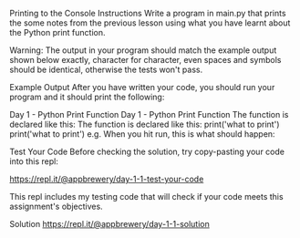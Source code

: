 Printing to the Console
Instructions
Write a program in main.py that prints the some notes from the previous lesson using what you have learnt about the Python print function.

Warning: The output in your program should match the example output shown below exactly, character for character, even spaces and symbols should be identical, otherwise the tests won't pass.

Example Output
After you have written your code, you should run your program and it should print the following:

Day 1 - Python Print Function
Day 1 - Python Print Function
The function is declared like this:
The function is declared like this:
print('what to print')
print('what to print')
e.g. When you hit run, this is what should happen:


Test Your Code
Before checking the solution, try copy-pasting your code into this repl:

https://repl.it/@appbrewery/day-1-1-test-your-code

This repl includes my testing code that will check if your code meets this assignment's objectives.

Solution
https://repl.it/@appbrewery/day-1-1-solution
